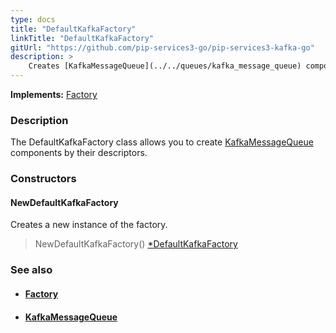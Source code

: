```yaml
---
type: docs
title: "DefaultKafkaFactory"
linkTitle: "DefaultKafkaFactory"
gitUrl: "https://github.com/pip-services3-go/pip-services3-kafka-go"
description: > 
    Creates [KafkaMessageQueue](../../queues/kafka_message_queue) components by their descriptors.
---
```


**Implements:** [Factory](../../../components/build/factory)

### Description

The DefaultKafkaFactory class allows you to create [KafkaMessageQueue](../../queues/kafka_message_queue) components by their descriptors.

### Constructors

#### NewDefaultKafkaFactory

Creates a new instance of the factory. 

> NewDefaultKafkaFactory() [*DefaultKafkaFactory]()


### See also
- #### [Factory](../../../components/build/factory)
- #### [KafkaMessageQueue](../../queues/kafka_message_queue)

